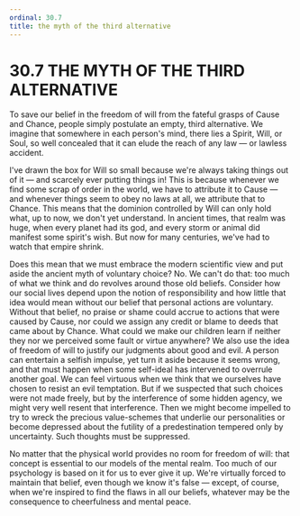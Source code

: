 ```yaml
---
ordinal: 30.7
title: the myth of the third alternative
---
```


# 30.7 THE MYTH OF THE THIRD ALTERNATIVE 

<p>To save our belief in the freedom of will from the fateful grasps of Cause and Chance, people simply postulate an empty, third alternative. We imagine that somewhere in each person's mind, there lies a Spirit, Will, or Soul, so well concealed that it can elude the reach of any law &mdash; or lawless accident.</p>
<p>I've drawn the box for Will so small because we're always taking things out of it &mdash; and scarcely ever putting things in! This is because whenever we find some scrap of order in the world, we have to attribute it to Cause &mdash; and whenever things seem to obey no laws at all, we attribute that to Chance. This means that the dominion controlled by Will can only hold what, up to now, we don't yet understand. In ancient times, that realm was huge, when every planet had its god, and every storm or animal did manifest some spirit's wish. But now for many centuries, we've had to watch that empire shrink.</p>
<p>Does this mean that we must embrace the modern scientific view and put aside the ancient myth of voluntary choice? No. We can't do that: too much of what we think and do revolves around those old beliefs. Consider how our social lives depend upon the notion of responsibility and how little that idea would mean without our belief that personal actions are voluntary. Without that belief, no praise or shame could accrue to actions that were caused by Cause, nor could we assign any credit or blame to deeds that came about by Chance. What could we make our children learn if neither they nor we perceived some fault or virtue anywhere? We also use the idea of freedom of will to justify our judgments about good and evil. A person can entertain a selfish impulse, yet turn it aside because it seems wrong, and that must happen when some self-ideal has intervened to overrule another goal. We can feel virtuous when we think that we ourselves have chosen to resist an evil temptation. But if we suspected that such choices were not made freely, but by the interference of some hidden agency, we might very well resent that interference. Then we might become impelled to try to wreck the precious value-schemes that underlie our personalities or become depressed about the futility of a predestination tempered only by uncertainty. Such thoughts must be suppressed.</p>
<p>No matter that the physical world provides no room for freedom of will: that concept is essential to our models of the mental realm. Too much of our psychology is based on it for us to ever give it up. We're virtually forced to maintain that belief, even though we know it's false &mdash; except, of course, when we're inspired to find the flaws in all our beliefs, whatever may be the consequence to cheerfulness and mental peace.</p>